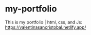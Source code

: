 # my-portfolio
This is my portfolio | html, css, and Js: https://valentinasancristobal.netlify.app/
